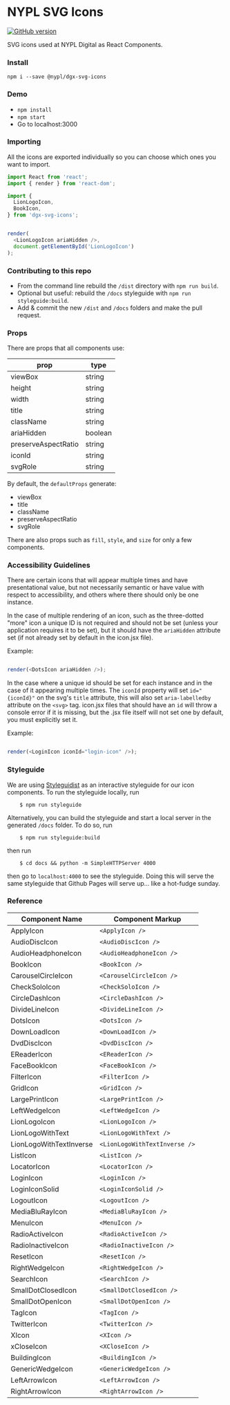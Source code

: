 # NYPL SVG Icons

[![GitHub version](https://badge.fury.io/gh/nypl%2Fdgx-svg-icons.svg)](https://badge.fury.io/gh/nypl%2Fdgx-svg-icons)

SVG icons used at NYPL Digital as React Components.

### Install

`npm i --save @nypl/dgx-svg-icons`

### Demo

* `npm install`
* `npm start`
* Go to localhost:3000

### Importing

All the icons are exported individually so you can choose which ones you want to import.

```javascript
import React from 'react';
import { render } from 'react-dom';

import {
  LionLogoIcon,
  BookIcon,
} from 'dgx-svg-icons';


render(
  <LionLogoIcon ariaHidden />,
  document.getElementById('LionLogoIcon')
);

```

### Contributing to this repo
* From the command line rebuild the `/dist` directory with `npm run build`.
* Optional but useful: rebuild the `/docs` styleguide with `npm run styleguide:build`.
* Add & commit the new `/dist` and `/docs` folders and make the pull request.

### Props

There are props that all components use:

prop | type
--- | ---
viewBox | string
height | string
width | string
title | string
className | string
ariaHidden | boolean
preserveAspectRatio | string
iconId | string
svgRole | string

By default, the `defaultProps` generate:

* viewBox
* title
* className
* preserveAspectRatio
* svgRole

There are also props such as `fill`, `style`, and `size` for only a few components.

### Accessibility Guidelines
There are certain icons that will appear multiple times and have presentational value, but not necessarily semantic or have value with respect to accessibility, and others where there should only be one instance.

In the case of multiple rendering of an icon, such as the three-dotted "more" icon a unique ID is not required and should not be set (unless your application requires it to be set), but it should have the `ariaHidden` attribute set (if not already set by default in the icon.jsx file).

Example:
```javascript

render(<DotsIcon ariaHidden />);

```

In the case where a unique id should be set for each instance and in the case of it appearing multiple times. The `iconId` property will set `id="{iconId}"` on the svg's `title` attribute, this will also set `aria-labelledby` attribute on the `<svg>` tag. icon.jsx files that should have an `id` will throw a console error if it is missing, but the .jsx file itself will not set one by default, you must explicitly set it.

Example:
```javascript

render(<LoginIcon iconId="login-icon" />);

```

### Styleguide

We are using [Styleguidist](https://react-styleguidist.js.org/) as an interactive styleguide for our icon components. To run the styleguide locally, run

```
    $ npm run styleguide
```

Alternatively, you can build the styleguide and start a local server in the generated `/docs` folder. To do so, run

```
    $ npm run styleguide:build
```

then run

```
    $ cd docs && python -m SimpleHTTPServer 4000
```

then go to `localhost:4000` to see the styleguide. Doing this will serve the same styleguide that Github Pages will serve up... like a hot-fudge sunday.

### Reference

Component Name  | Component Markup  
--- | ---
ApplyIcon | `<ApplyIcon />`
AudioDiscIcon | `<AudioDiscIcon />`
AudioHeadphoneIcon | `<AudioHeadphoneIcon />`
BookIcon | `<BookIcon />`
CarouselCircleIcon | `<CarouselCircleIcon />`
CheckSoloIcon | `<CheckSoloIcon />`
CircleDashIcon | `<CircleDashIcon />`
DivideLineIcon | `<DivideLineIcon />`
DotsIcon | `<DotsIcon />`
DownLoadIcon | `<DownLoadIcon />`
DvdDiscIcon | `<DvdDiscIcon />`
EReaderIcon | `<EReaderIcon />`
FaceBookIcon | `<FaceBookIcon />`
FilterIcon | `<FilterIcon />`
GridIcon | `<GridIcon />`
LargePrintIcon | `<LargePrintIcon />`
LeftWedgeIcon | `<LeftWedgeIcon />`
LionLogoIcon | `<LionLogoIcon />`
LionLogoWithText | `<LionLogoWithText />`
LionLogoWithTextInverse | `<LionLogoWithTextInverse />`
ListIcon | `<ListIcon />`
LocatorIcon | `<LocatorIcon />`
LoginIcon | `<LoginIcon />`
LoginIconSolid | `<LoginIconSolid />`
LogoutIcon | `<LogoutIcon />`
MediaBluRayIcon | `<MediaBluRayIcon />`
MenuIcon | `<MenuIcon />`
RadioActiveIcon | `<RadioActiveIcon />`
RadioInactiveIcon | `<RadioInactiveIcon />`
ResetIcon | `<ResetIcon />`
RightWedgeIcon | `<RightWedgeIcon />`
SearchIcon | `<SearchIcon />`
SmallDotClosedIcon | `<SmallDotClosedIcon />`
SmallDotOpenIcon | `<SmallDotOpenIcon />`
TagIcon | `<TagIcon />`
TwitterIcon | `<TwitterIcon />`
XIcon | `<XIcon />`
xCloseIcon | `<XCloseIcon />`
BuildingIcon | `<BuildingIcon />`
GenericWedgeIcon | `<GenericWedgeIcon />`
LeftArrowIcon | `<LeftArrowIcon />`
RightArrowIcon | `<RightArrowIcon />`
